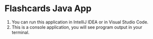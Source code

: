 # Flashcards Java App

1. You can run this application in IntelliJ IDEA or in Visual Studio Code.
2. This is a console application, you will see program output in your terminal.
